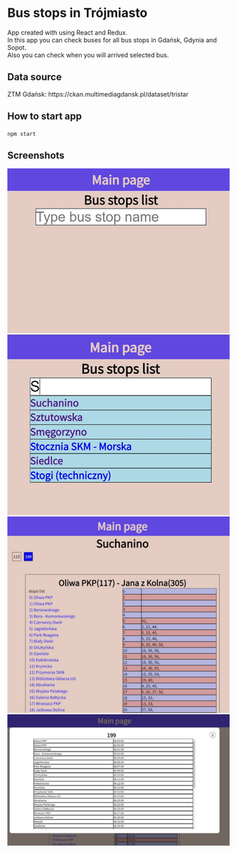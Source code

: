 <h1>Bus stops in Trójmiasto</h1>

App created with using React and Redux.</br>
In this app you can check buses for all bus stops in Gdańsk, Gdynia and Sopot. </br>
Also you can check when you will arrived selected bus.</br>

<h2>Data source</h2>
ZTM Gdańsk: <a src="https://ckan.multimediagdansk.pl/dataset/tristar" >https://ckan.multimediagdansk.pl/dataset/tristar</a>


<h2>How to start app</h2>
<code>npm start</code>

<h2>Screenshots</h2>
<img src="./img/img1.JPG" alt="img1">
<img src="./img/img2.JPG" alt="img2">
<img src="./img/img3.JPG" alt="img3">
<img src="./img/img4.JPG" alt="img4">